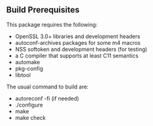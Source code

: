## Build Prerequisites

This package requires the following:
- OpenSSL 3.0+ libraries and development headers
- autoconf-archives packages for some m4 macros
- NSS softoken and development headers (for testing)
- a C compiler that supports at least C11 semantics
- automake
- pkg-config
- libtool

The usual command to build are:
- autoreconf -fi (if needed)
- ./configure
- make
- make check
